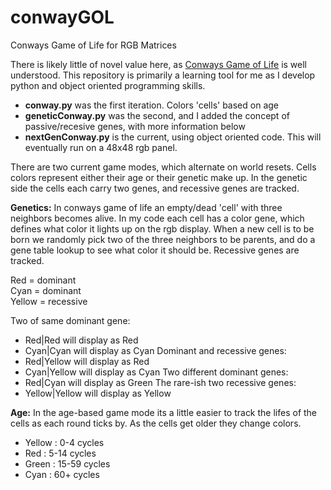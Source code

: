 # conwayGOL
Conways Game of Life for RGB Matrices

There is likely little of novel value here, as [Conways Game of Life](https://en.wikipedia.org/wiki/Conway%27s_Game_of_Life) is well understood.  This repository is primarily a learning tool for me as I develop python and object oriented programming skills.

- **conway.py** was the first iteration.  Colors 'cells' based on age
- **geneticConway.py** was the second, and I added the concept of passive/recesive genes, with more information below
- **nextGenConway.py** is the current, using object oriented code.  This will eventually run on a 48x48 rgb panel.

There are two current game modes, which alternate on world resets.  Cells colors represent either their age or their genetic make up.  In the genetic side the cells each carry two genes, and recessive genes are tracked.

**Genetics:**
In conways game of life an empty/dead 'cell' with three neighbors becomes alive.  In my code each cell has a color gene, which defines what color it lights up on the rgb display.  When a new cell is to be born we randomly pick two of the three neighbors to be parents, and do a gene table lookup to see what color it should be.  Recessive genes are tracked.

Red = dominant  
Cyan = dominant  
Yellow = recessive  

Two of same dominant gene:
- Red|Red will display as Red
- Cyan|Cyan will display as Cyan
Dominant and recessive genes:
- Red|Yellow will display as Red
- Cyan|Yellow will display as Cyan
Two different dominant genes:
- Red|Cyan will display as Green
The rare-ish two recessive genes:
- Yellow|Yellow will display as Yellow

**Age:**
In the age-based game mode its a little easier to track the lifes of the cells as each round ticks by.  As the cells get older they change colors.

- Yellow : 0-4 cycles
- Red    : 5-14 cycles
- Green  : 15-59 cycles
- Cyan   : 60+ cycles
